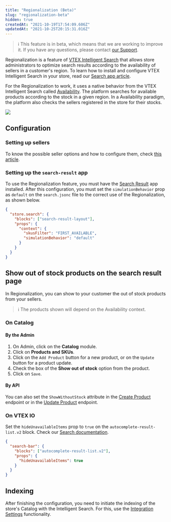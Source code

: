 ```yaml
---
title: "Regionalization (Beta)"
slug: "regionalization-beta"
hidden: true
createdAt: "2021-10-19T17:54:09.606Z"
updatedAt: "2021-10-25T20:15:31.016Z"
---
```


> ℹ️ This feature is in beta, which means that we are working to improve it. If you have any questions, please contact [our Support](https://support.vtex.com/hc/en-us).

Regionalization is a feature of [VTEX Intelligent Search](https://help.vtex.com/en/tracks/vtex-intelligent-search--19wrbB7nEQcmwzDPl1l4Cb/3qgT47zY08biLP3d5os3DG#) that allows store administrators to optimize search results according to the availability of sellers in a customer's region. To learn how to install and configure VTEX Intelligent Search in your store, read our [Search app article](https://developers.vtex.com/docs/guides/vtex-search).

For the Regionalization to work, it uses a native behavior from the VTEX Intelligent Search called [Availability](https://help.vtex.com/en/tracks/vtex-intelligent-search--19wrbB7nEQcmwzDPl1l4Cb/7LMQbWK5nElIkXo0NK8Kux). The platform searches for available products according to the stock in a given region. In a Availability paradigm, the platform also checks the sellers registered in the store for their stocks.

![](https://cdn.jsdelivr.net/gh/vtexdocs/dev-portal-content@main/images/regionalization-beta-0.gif)

## Configuration

### Setting up sellers

To know the possible seller options and how to configure them, check [this article](https://help.vtex.com/en/tutorial/regionalization-beta--72fwxdSLvjKC7ZAT58vlqf).

### Setting up the `search-result` app

To use the Regionalization feature, you must have the [Search Result](https://developers.vtex.com/docs/guides/vtex-search-result) app installed. After this configuration, you must set the `simulationBehavior` prop as `default` on the `search.jsonc` file to the correct use of the Regionalization, as shown below.

```json
{
  "store.search": {
    "blocks": ["search-result-layout"],
    "props": {
      "context": {
        "skusFilter": "FIRST_AVAILABLE",
        "simulationBehavior": "default"
      }
    }
  }
}
```

## Show out of stock products on the search result page

In Regionalization, you can show to your customer the out of stock products from your sellers.

> ℹ The products shown will depend on the Availability context.

### On Catalog

#### By the Admin

1. On Admin, click on the **Catalog** module.
2. Click on **Products and SKUs**.
3. Click on the `Add Product` button for a new product, or on the `Update` button for a product update.
4. Check the box of the **Show out of stock** option from the product.
5. Click on `Save`.

#### By API

You can also set the `ShowWithoutStock` attribute in the [Create Product](https://developers.vtex.com/vtex-rest-api/reference/catalog-api-product#post-product) endpoint or in the [Update Product](https://developers.vtex.com/vtex-rest-api/reference/catalog-api-product#catalog-api-put-product) endpoint.

### On VTEX IO

Set the `hideUnavailableItems` prop to `true` on the `autocomplete-result-list.v2` block. Check our [Search documentation](https://developers.vtex.com/docs/guides/vtex-search#autocomplete-result-listv2-props).

```json
{
  "search-bar": {
    "blocks": ["autocomplete-result-list.v2"],
    "props": {
      "hideUnavailableItems": true
    }
  }
}
```

## Indexing

After finishing the configuration, you need to initiate the indexing of the store's Catalog with the Intelligent Search. For this, use the [Integration Settings](https://help.vtex.com/en/tracks/vtex-intelligent-search--19wrbB7nEQcmwzDPl1l4Cb/6wKQgKmu2FT6084BJT7z5V) functionality.